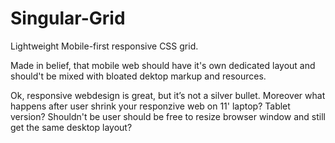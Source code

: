 Singular-Grid
=============

Lightweight Mobile-first responsive CSS grid. 


Made in belief, that mobile web should have it's own dedicated layout and should't be mixed with bloated dektop markup and resources. 



Ok, responsive webdesign is great, but it’s not a silver bullet. Moreover what happens after user shrink your responzive web on 11' laptop? Tablet version? Shouldn't be user should be free to resize browser window and still get the same desktop layout? 
